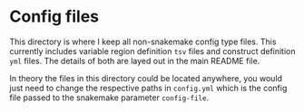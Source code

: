 # Config files

This directory is where I keep all non-snakemake config type files. 
This currently includes variable region definition `tsv` files and construct definition `yml` files. The details of both are layed out in the main README file. 

In theory the files in this directory could be located anywhere, you
would just need to change the respective paths in `config.yml` which
is the config file passed to the snakemake parameter `config-file`. 